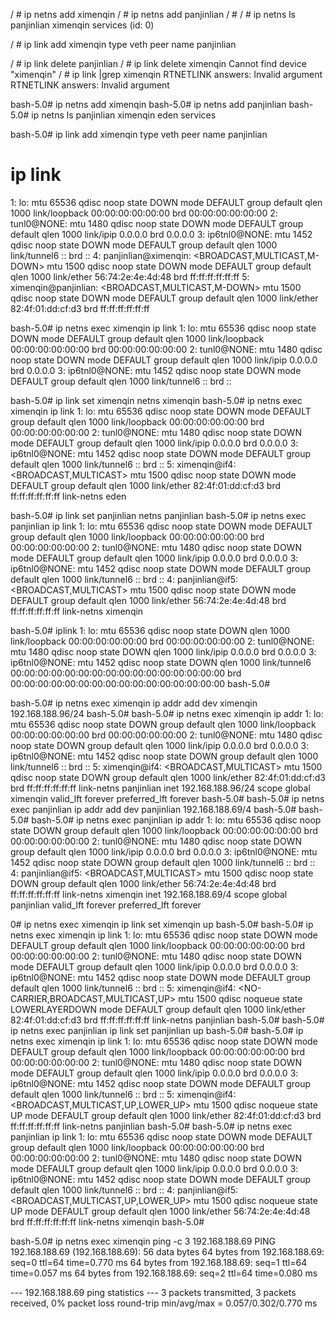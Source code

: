 / # ip netns add ximenqin
/ # ip netns add panjinlian
/ #
/ # ip netns ls
panjinlian
ximenqin
services (id: 0)


/ # ip link add ximenqin type veth peer name panjinlian

/ # ip link delete   panjinlian
/ # ip link delete   ximenqin
Cannot find device "ximenqin"
/ # ip link |grep ximenqin
RTNETLINK answers: Invalid argument
RTNETLINK answers: Invalid argument

bash-5.0# ip netns add ximenqin
bash-5.0# ip netns add panjinlian
bash-5.0# ip netns ls
panjinlian
ximenqin
eden
services


bash-5.0# ip link add ximenqin type veth peer name panjinlian



# ip link
1: lo: <LOOPBACK> mtu 65536 qdisc noop state DOWN mode DEFAULT group default qlen 1000
    link/loopback 00:00:00:00:00:00 brd 00:00:00:00:00:00
2: tunl0@NONE: <NOARP> mtu 1480 qdisc noop state DOWN mode DEFAULT group default qlen 1000
    link/ipip 0.0.0.0 brd 0.0.0.0
3: ip6tnl0@NONE: <NOARP> mtu 1452 qdisc noop state DOWN mode DEFAULT group default qlen 1000
    link/tunnel6 :: brd ::
4: panjinlian@ximenqin: <BROADCAST,MULTICAST,M-DOWN> mtu 1500 qdisc noop state DOWN mode DEFAULT group default qlen 1000
    link/ether 56:74:2e:4e:4d:48 brd ff:ff:ff:ff:ff:ff
5: ximenqin@panjinlian: <BROADCAST,MULTICAST,M-DOWN> mtu 1500 qdisc noop state DOWN mode DEFAULT group default qlen 1000
    link/ether 82:4f:01:dd:cf:d3 brd ff:ff:ff:ff:ff:ff


bash-5.0# ip netns exec ximenqin ip link
1: lo: <LOOPBACK> mtu 65536 qdisc noop state DOWN mode DEFAULT group default qlen 1000
    link/loopback 00:00:00:00:00:00 brd 00:00:00:00:00:00
2: tunl0@NONE: <NOARP> mtu 1480 qdisc noop state DOWN mode DEFAULT group default qlen 1000
    link/ipip 0.0.0.0 brd 0.0.0.0
3: ip6tnl0@NONE: <NOARP> mtu 1452 qdisc noop state DOWN mode DEFAULT group default qlen 1000
    link/tunnel6 :: brd ::



bash-5.0# ip link set ximenqin netns ximenqin
bash-5.0# ip netns exec ximenqin ip link
1: lo: <LOOPBACK> mtu 65536 qdisc noop state DOWN mode DEFAULT group default qlen 1000
    link/loopback 00:00:00:00:00:00 brd 00:00:00:00:00:00
2: tunl0@NONE: <NOARP> mtu 1480 qdisc noop state DOWN mode DEFAULT group default qlen 1000
    link/ipip 0.0.0.0 brd 0.0.0.0
3: ip6tnl0@NONE: <NOARP> mtu 1452 qdisc noop state DOWN mode DEFAULT group default qlen 1000
    link/tunnel6 :: brd ::
5: ximenqin@if4: <BROADCAST,MULTICAST> mtu 1500 qdisc noop state DOWN mode DEFAULT group default qlen 1000
    link/ether 82:4f:01:dd:cf:d3 brd ff:ff:ff:ff:ff:ff link-netns eden



bash-5.0# ip link set panjinlian netns panjinlian
bash-5.0# ip netns exec panjinlian ip link
1: lo: <LOOPBACK> mtu 65536 qdisc noop state DOWN mode DEFAULT group default qlen 1000
    link/loopback 00:00:00:00:00:00 brd 00:00:00:00:00:00
2: tunl0@NONE: <NOARP> mtu 1480 qdisc noop state DOWN mode DEFAULT group default qlen 1000
    link/ipip 0.0.0.0 brd 0.0.0.0
3: ip6tnl0@NONE: <NOARP> mtu 1452 qdisc noop state DOWN mode DEFAULT group default qlen 1000
    link/tunnel6 :: brd ::
4: panjinlian@if5: <BROADCAST,MULTICAST> mtu 1500 qdisc noop state DOWN mode DEFAULT group default qlen 1000
    link/ether 56:74:2e:4e:4d:48 brd ff:ff:ff:ff:ff:ff link-netns ximenqin



bash-5.0# iplink
1: lo: <LOOPBACK> mtu 65536 qdisc noop state DOWN qlen 1000
    link/loopback 00:00:00:00:00:00 brd 00:00:00:00:00:00
2: tunl0@NONE: <NOARP> mtu 1480 qdisc noop state DOWN qlen 1000
    link/ipip 0.0.0.0 brd 0.0.0.0
3: ip6tnl0@NONE: <NOARP> mtu 1452 qdisc noop state DOWN qlen 1000
    link/tunnel6 00:00:00:00:00:00:00:00:00:00:00:00:00:00:00:00 brd 00:00:00:00:00:00:00:00:00:00:00:00:00:00:00:00
bash-5.0#




bash-5.0# ip netns exec ximenqin ip addr add dev ximenqin 192.168.188.96/24
bash-5.0#
bash-5.0# ip netns exec ximenqin ip addr
1: lo: <LOOPBACK> mtu 65536 qdisc noop state DOWN group default qlen 1000
    link/loopback 00:00:00:00:00:00 brd 00:00:00:00:00:00
2: tunl0@NONE: <NOARP> mtu 1480 qdisc noop state DOWN group default qlen 1000
    link/ipip 0.0.0.0 brd 0.0.0.0
3: ip6tnl0@NONE: <NOARP> mtu 1452 qdisc noop state DOWN group default qlen 1000
    link/tunnel6 :: brd ::
5: ximenqin@if4: <BROADCAST,MULTICAST> mtu 1500 qdisc noop state DOWN group default qlen 1000
    link/ether 82:4f:01:dd:cf:d3 brd ff:ff:ff:ff:ff:ff link-netns panjinlian
    inet 192.168.188.96/24 scope global ximenqin
       valid_lft forever preferred_lft forever
bash-5.0#
bash-5.0# ip netns exec panjinlian ip addr add dev panjinlian 192.168.188.69/4
bash-5.0#
bash-5.0#
bash-5.0# ip netns exec panjinlian ip addr
1: lo: <LOOPBACK> mtu 65536 qdisc noop state DOWN group default qlen 1000
    link/loopback 00:00:00:00:00:00 brd 00:00:00:00:00:00
2: tunl0@NONE: <NOARP> mtu 1480 qdisc noop state DOWN group default qlen 1000
    link/ipip 0.0.0.0 brd 0.0.0.0
3: ip6tnl0@NONE: <NOARP> mtu 1452 qdisc noop state DOWN group default qlen 1000
    link/tunnel6 :: brd ::
4: panjinlian@if5: <BROADCAST,MULTICAST> mtu 1500 qdisc noop state DOWN group default qlen 1000
    link/ether 56:74:2e:4e:4d:48 brd ff:ff:ff:ff:ff:ff link-netns ximenqin
    inet 192.168.188.69/4 scope global panjinlian
       valid_lft forever preferred_lft forever




0# ip netns exec ximenqin ip link set ximenqin up
bash-5.0#
bash-5.0# ip netns exec ximenqin ip link
1: lo: <LOOPBACK> mtu 65536 qdisc noop state DOWN mode DEFAULT group default qlen 1000
    link/loopback 00:00:00:00:00:00 brd 00:00:00:00:00:00
2: tunl0@NONE: <NOARP> mtu 1480 qdisc noop state DOWN mode DEFAULT group default qlen 1000
    link/ipip 0.0.0.0 brd 0.0.0.0
3: ip6tnl0@NONE: <NOARP> mtu 1452 qdisc noop state DOWN mode DEFAULT group default qlen 1000
    link/tunnel6 :: brd ::
5: ximenqin@if4: <NO-CARRIER,BROADCAST,MULTICAST,UP> mtu 1500 qdisc noqueue state LOWERLAYERDOWN mode DEFAULT group default qlen 1000
    link/ether 82:4f:01:dd:cf:d3 brd ff:ff:ff:ff:ff:ff link-netns panjinlian
bash-5.0#
bash-5.0# ip netns exec panjinlian ip link set panjinlian up
bash-5.0#
bash-5.0# ip netns exec ximenqin ip link
1: lo: <LOOPBACK> mtu 65536 qdisc noop state DOWN mode DEFAULT group default qlen 1000
    link/loopback 00:00:00:00:00:00 brd 00:00:00:00:00:00
2: tunl0@NONE: <NOARP> mtu 1480 qdisc noop state DOWN mode DEFAULT group default qlen 1000
    link/ipip 0.0.0.0 brd 0.0.0.0
3: ip6tnl0@NONE: <NOARP> mtu 1452 qdisc noop state DOWN mode DEFAULT group default qlen 1000
    link/tunnel6 :: brd ::
5: ximenqin@if4: <BROADCAST,MULTICAST,UP,LOWER_UP> mtu 1500 qdisc noqueue state UP mode DEFAULT group default qlen 1000
    link/ether 82:4f:01:dd:cf:d3 brd ff:ff:ff:ff:ff:ff link-netns panjinlian
bash-5.0#
bash-5.0# ip netns exec panjinlian ip link
1: lo: <LOOPBACK> mtu 65536 qdisc noop state DOWN mode DEFAULT group default qlen 1000
    link/loopback 00:00:00:00:00:00 brd 00:00:00:00:00:00
2: tunl0@NONE: <NOARP> mtu 1480 qdisc noop state DOWN mode DEFAULT group default qlen 1000
    link/ipip 0.0.0.0 brd 0.0.0.0
3: ip6tnl0@NONE: <NOARP> mtu 1452 qdisc noop state DOWN mode DEFAULT group default qlen 1000
    link/tunnel6 :: brd ::
4: panjinlian@if5: <BROADCAST,MULTICAST,UP,LOWER_UP> mtu 1500 qdisc noqueue state UP mode DEFAULT group default qlen 1000
    link/ether 56:74:2e:4e:4d:48 brd ff:ff:ff:ff:ff:ff link-netns ximenqin
bash-5.0#



bash-5.0# ip netns exec ximenqin ping  -c 3 192.168.188.69
PING 192.168.188.69 (192.168.188.69): 56 data bytes
64 bytes from 192.168.188.69: seq=0 ttl=64 time=0.770 ms
64 bytes from 192.168.188.69: seq=1 ttl=64 time=0.057 ms
64 bytes from 192.168.188.69: seq=2 ttl=64 time=0.080 ms

--- 192.168.188.69 ping statistics ---
3 packets transmitted, 3 packets received, 0% packet loss
round-trip min/avg/max = 0.057/0.302/0.770 ms



